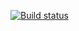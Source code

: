 [![Build status](https://ci.appveyor.com/api/projects/status/52cf8dpgsxqqatiu/branch/master?svg=true)](https://ci.appveyor.com/project/AlexBloom2022/selenide1/branch/master)
